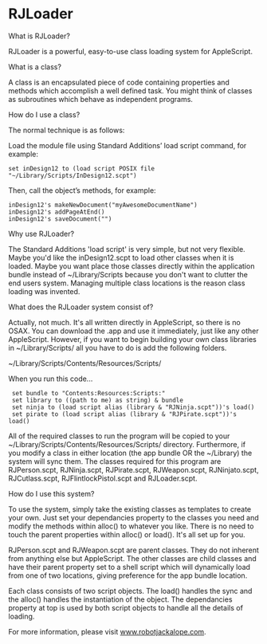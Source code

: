 RJLoader
========

What is RJLoader?

RJLoader is a powerful, easy-to-use class loading system for AppleScript.

What is a class?

A class is an encapsulated piece of code containing properties and methods which accomplish a well defined task. You might think of classes as subroutines which behave as independent programs.

How do I use a class?

The normal technique is as follows:

Load the module file using Standard Additions’ load script command, for example:

    set inDesign12 to (load script POSIX file "~/Library/Scripts/InDesign12.scpt")

Then, call the object’s methods, for example:

    inDesign12's makeNewDocument("myAwesomeDocumentName")
    inDesign12's addPageAtEnd()
    inDesign12's saveDocument("")
    

Why use RJLoader?

The Standard Additions 'load script' is very simple, but not very flexible. Maybe you'd like the inDesign12.scpt to load other classes when it is loaded. Maybe you want place those classes directly within the application bundle instead of ~/Library/Scripts because you don't want to clutter the end users system. Managing multiple class locations is the reason class loading was invented.

What does the RJLoader system consist of?

Actually, not much. It's all written directly in AppleScript, so there is no OSAX. You can download the .app and use it immediately, just like any other AppleScript. However, if you want to begin building your own class libraries in ~/Library/Scripts/ all you have to do is add the following folders.

~/Library/Scripts/Contents/Resources/Scripts/

When you run this code...

     set bundle to "Contents:Resources:Scripts:"
     set library to ((path to me) as string) & bundle
     set ninja to (load script alias (library & "RJNinja.scpt"))'s load()
     set pirate to (load script alias (library & "RJPirate.scpt"))'s load()

All of the required classes to run the program will be copied to your ~/Library/Scripts/Contents/Resources/Scripts/ directory. Furthermore, if you modify a class in either location (the app bundle OR the ~/Library) the system will sync them. The classes required for this program are RJPerson.scpt, RJNinja.scpt, RJPirate.scpt, RJWeapon.scpt, RJNinjato.scpt, RJCutlass.scpt, RJFlintlockPistol.scpt and RJLoader.scpt. 

How do I use this system?

To use the system, simply take the existing classes as templates to create your own. Just set your dependancies property to the classes you need and modify the methods within alloc() to whatever you like. There is no need to touch the parent properties within alloc() or load(). It's all set up for you.

RJPerson.scpt and RJWeapon.scpt are parent classes. They do not inherent from anything else but AppleScript. The other classes are child classes and have their parent property set to a shell script which will dynamically load from one of two locations, giving preference for the app bundle location. 

Each class consists of two script objects. The load() handles the sync and the alloc() handles the instantiation of the object. The dependancies property at top is used by both script objects to handle all the details of loading.

For more information, please visit www.robotjackalope.com.